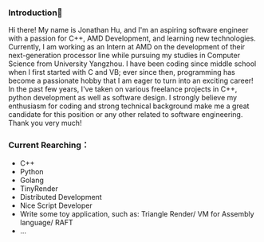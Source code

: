 ### Introduction👋

Hi there! My name is Jonathan Hu, and I'm an aspiring software engineer with a passion for C++, AMD Development, and learning new technologies.  Currently, I am working as an Intern at AMD on the development of their next-generation processor line while pursuing my studies in Computer Science from University Yangzhou.
I have been coding since middle school when I first started with C and VB; ever since then, programming has become a passionate hobby that I am eager to turn into an exciting career!  In the past few years, I've taken on various freelance projects in C++, python development as well as software design.
I strongly believe my enthusiasm for coding and strong technical background make me a great candidate for this position or any other related to software engineering. Thank you very much!

### Current Rearching：

* C++
* Python
* Golang
* TinyRender
* Distributed Development
* Nice Script Developer
* Write some toy application, such as: Triangle Render/ VM for Assembly language/ RAFT 
* ...
<!--
**KevinJey/KevinJey** is a ✨ _special_ ✨ repository because its `README.md` (this file) appears on your GitHub profile.

Here are some ideas to get you started:

- 🔭 I’m currently working on ...
- 🌱 I’m currently learning ...
- 👯 I’m looking to collaborate on ...
- 🤔 I’m looking for help with ... 
- 💬 Ask me about ...
- 📫 How to reach me: ...
- 😄 Pronouns: ...
- ⚡ Fun fact: ...
-->
